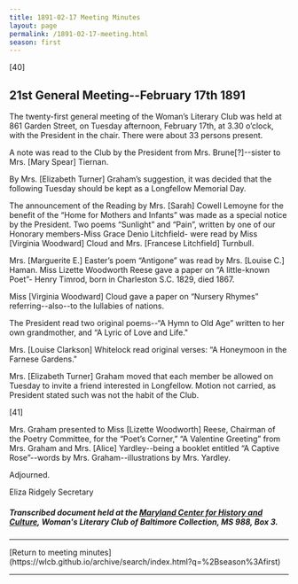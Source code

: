 ```yaml
---
title: 1891-02-17 Meeting Minutes
layout: page
permalink: /1891-02-17-meeting.html
season: first
---
```


<style>
    #maincontent{
        font-size:1.4em;
    }
</style>
[40]
## 21st General Meeting--February 17th 1891

The twenty-first general meeting of the Woman’s Literary Club was held at 861 Garden Street, on Tuesday afternoon, February 17th, at 3.30 o’clock, with the President in the chair. There were about 33 persons present.

A note was read to the Club by the President from Mrs. Brune[?]--sister to Mrs. [Mary Spear] Tiernan.

By Mrs. [Elizabeth Turner] Graham’s suggestion, it was decided that the following Tuesday should be kept as a Longfellow Memorial Day.

The announcement of the Reading by Mrs. [Sarah] Cowell Lemoyne for the benefit of the “Home for Mothers and Infants” was made as a special notice by the President. Two poems “Sunlight” and “Pain”, written by one of our Honorary members-Miss Grace Denio Litchfield- were read by Miss [Virginia Woodward] Cloud and Mrs. [Francese Litchfield] Turnbull.

Mrs. [Marguerite E.] Easter’s poem “Antigone” was read by Mrs. [Louise C.] Haman. Miss Lizette Woodworth Reese gave a paper on “A little-known Poet”- Henry Timrod, born in Charleston S.C. 1829, died 1867.

Miss [Virginia Woodward] Cloud gave a paper on “Nursery Rhymes” referring--also--to the lullabies of nations.

The President read two original poems--“A Hymn to Old Age” written to her own grandmother, and “A Lyric of Love and Life."

Mrs. [Louise Clarkson] Whitelock read original verses: “A Honeymoon in the Farnese Gardens."

Mrs. [Elizabeth Turner] Graham moved that each member be allowed on Tuesday to invite a friend interested in Longfellow. Motion not carried, as President stated such was not the habit of the Club.

[41]

Mrs. Graham presented to Miss [Lizette Woodworth] Reese, Chairman of the Poetry Committee, for the “Poet’s Corner,” “A Valentine Greeting” from Mrs. Graham and Mrs. [Alice] Yardley--being a booklet entitled “A Captive Rose”--words by Mrs. Graham--illustrations by Mrs. Yardley.

Adjourned.

Eliza Ridgely 
Secretary

##### Transcribed document held at the [Maryland Center for History and Culture](http://mdhs.org/), Woman's Literary Club of Baltimore Collection, MS 988, Box 3. 

<hr>
[Return to meeting minutes](https://wlcb.github.io/archive/search/index.html?q=%2Bseason%3Afirst)
<hr>